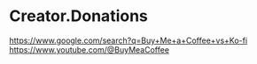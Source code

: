 # Creator.Donations
https://www.google.com/search?q=Buy+Me+a+Coffee+vs+Ko-fi https://www.youtube.com/@BuyMeaCoffee
